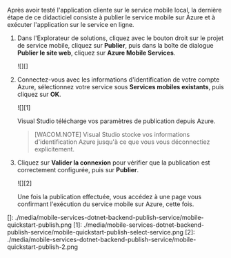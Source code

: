 Après avoir testé l'application cliente sur le service mobile local, la dernière étape de ce didacticiel consiste à publier le service mobile sur Azure et à exécuter l'application sur le service en ligne.

1.  Dans l'Explorateur de solutions, cliquez avec le bouton droit sur le projet de service mobile, cliquez sur **Publier**, puis dans la boîte de dialogue **Publier le site web**, cliquez sur **Azure Mobile Services**.

	![][]

2.  Connectez-vous avec les informations d'identification de votre compte Azure, sélectionnez votre service sous **Services mobiles existants**, puis cliquez sur **OK**.

	![][1]

	Visual Studio télécharge vos paramètres de publication depuis Azure.

	> [WACOM.NOTE] Visual Studio stocke vos informations d'identification Azure jusqu'à ce que vous vous déconnectiez explicitement.

3.  Cliquez sur **Valider la connexion** pour vérifier que la publication est correctement configurée, puis sur **Publier**.

	![][2]

	Une fois la publication effectuée, vous accédez à une page vous confirmant l'exécution du service mobile sur Azure, cette fois.

  []: ./media/mobile-services-dotnet-backend-publish-service/mobile-quickstart-publish.png
  [1]: ./media/mobile-services-dotnet-backend-publish-service/mobile-quickstart-publish-select-service.png
  [2]: ./media/mobile-services-dotnet-backend-publish-service/mobile-quickstart-publish-2.png

